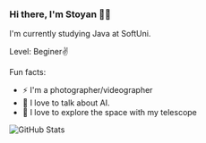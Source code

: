 ### Hi there, I'm Stoyan 🧑‍💻


I'm currently studying Java at SoftUni.

Level: Beginer✌️



  Fun facts:
 - ⚡  I'm a photographer/videographer
 - 🤖  I love to talk about AI.
 - 🔭  I love to explore the space with my telescope
 
 
 
 
![GitHub Stats](https://github-readme-stats.vercel.app/api?username=StoyanMihaylov99&theme=radical)
 
 

